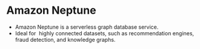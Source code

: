 # Amazon Neptune

- Amazon Neptune is a serverless graph database service.
- Ideal for  highly connected datasets, such as recommendation engines, fraud detection, and knowledge graphs.